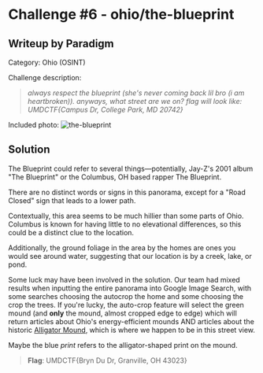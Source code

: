 # Challenge #6 - ohio/the-blueprint
## Writeup by Paradigm

Category: Ohio (OSINT)

Challenge description:

> *always respect the blueprint (she's never coming back lil bro (i am heartbroken)). anyways, what street are we on? flag will look like: UMDCTF{Campus Dr, College Park, MD 20742}*

Included photo: ![the-blueprint](the-blueprint.jpg)

## Solution

The Blueprint could refer to several things—potentially, Jay-Z's 2001 album "The Blueprint" or the Columbus, OH based rapper The Blueprint.

There are no distinct words or signs in this panorama, except for a "Road Closed" sign that leads to a lower path.

Contextually, this area seems to be much hillier than some parts of Ohio. Columbus is known for having little to no elevational differences, so this could be a distinct clue to the location.

Additionally, the ground foliage in the area by the homes are ones you would see around water, suggesting that our location is by a creek, lake, or pond.

Some luck may have been involved in the solution. Our team had mixed results when inputting the entire panorama into Google Image Search, with some searches choosing the autocrop the home and some choosing the crop the trees. If you're lucky, the auto-crop feature will select the green mound (and **only** the mound, almost cropped edge to edge) which will return articles about Ohio's energy-efficient mounds AND articles about the historic [Alligator Mound](https://maps.app.goo.gl/F6YJ8EfLojWCdKnw5), which is where we happen to be in this street view. 

Maybe the blue *print* refers to the alligator-shaped print on the mound.

>**Flag**: UMDCTF{Bryn Du Dr, Granville, OH 43023}
